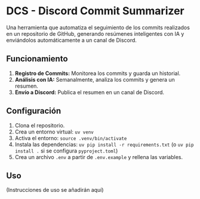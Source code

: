 # DCS - Discord Commit Summarizer

Una herramienta que automatiza el seguimiento de los commits realizados en un repositorio de GitHub, generando resúmenes inteligentes con IA y enviándolos automáticamente a un canal de Discord.

## Funcionamiento

1.  **Registro de Commits:** Monitorea los commits y guarda un historial.
2.  **Análisis con IA:** Semanalmente, analiza los commits y genera un resumen.
3.  **Envío a Discord:** Publica el resumen en un canal de Discord.

## Configuración

1.  Clona el repositorio.
2.  Crea un entorno virtual: `uv venv`
3.  Activa el entorno: `source .venv/bin/activate`
4.  Instala las dependencias: `uv pip install -r requirements.txt` (o `uv pip install .` si se configura `pyproject.toml`)
5.  Crea un archivo `.env` a partir de `.env.example` y rellena las variables.

## Uso

(Instrucciones de uso se añadirán aquí)
